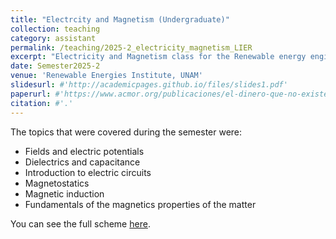 ```yaml
---
title: "Electrcity and Magnetism (Undergraduate)"
collection: teaching
category: assistant
permalink: /teaching/2025-2_electricity_magnetism_LIER
excerpt: "Electricity and Magnetism class for the Renewable energy engineering bachelor (semester 2025-2)"
date: Semester2025-2
venue: 'Renewable Energies Institute, UNAM'
slidesurl: #'http://academicpages.github.io/files/slides1.pdf'
paperurl: #'https://www.acmor.org/publicaciones/el-dinero-que-no-existe-criptomonedas-y-energ-as-renovables'
citation: #'.'
---
```


The topics that were covered during the semester were:
- Fields and electric potentials
- Dielectrics and capacitance
- Introduction to electric circuits
- Magnetostatics
- Magnetic induction
- Fundamentals of the magnetics properties of the matter

You can see the full scheme [here](https://drive.google.com/file/d/0B_xgFQCM1I_VM2g3dDFsc2Zpdnc/view?resourcekey=0-I73oTpwETRipX-SdxauNFg).